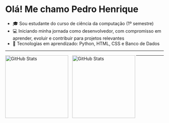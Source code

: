 # Olá! Me chamo Pedro Henrique
- 🎓 Sou estudante do curso de ciência da computação (1º semestre)
- 💻 Iniciando minha jornada como desenvolvedor, com compromisso em aprender, evoluir e contribuir para projetos relevantes
- 🧠 Tecnologias em aprendizado: Python, HTML, CSS e Banco de Dados<div>
----------------------------------------------------------------------------------------------------------------------------------
 
  <p>
  <img 
    align="left" 
    alt="GitHub Stats" 
    height="200" 
    style="padding-right: 10px;" 
    src="https://github-readme-stats.vercel.app/api?username=pedrotelesss&show_icons=true&theme=tokyonight&include_all_commits=true&locale=pt-br" 
  />

<img 
      align="left" 
      alt="GitHub Stats" 
      height="200" 
      src="https://github-readme-stats.vercel.app/api/top-langs/?username=pedrotelesss&theme=tokyonight&layout=compact&custom_title=Tecnologias&langs_count=9" 
  />

</p>

----------------------------------------------------------------------------------------------------------------------------------
